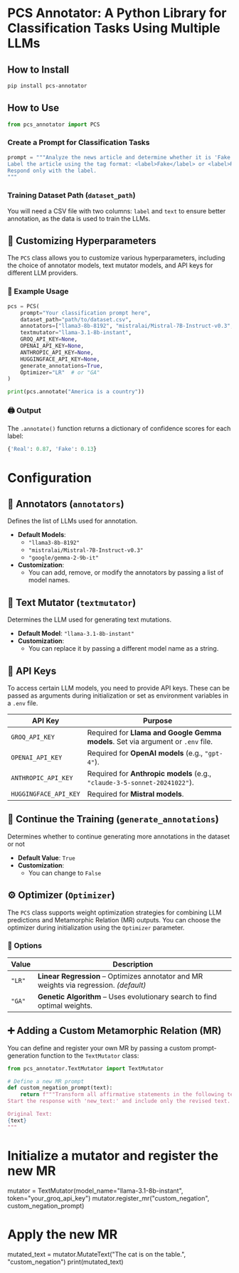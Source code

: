 # PCS Annotator: A Python Library for Classification Tasks Using Multiple LLMs

## How to Install

```bash
pip install pcs-annotator
```

## How to Use

```python
from pcs_annotator import PCS
```

### Create a Prompt for Classification Tasks

```python
prompt = """Analyze the news article and determine whether it is 'Fake' or 'Real.'
Label the article using the tag format: <label>Fake</label> or <label>Real</label>.
Respond only with the label.
"""
```

### Training Dataset Path (`dataset_path`)

You will need a CSV file with two columns: `label` and `text` to ensure better annotation, as the data is used to train the LLMs.




## 🔧 Customizing Hyperparameters

The `PCS` class allows you to customize various hyperparameters, including the choice of annotator models, text mutator models, and API keys for different LLM providers.

### 📌 Example Usage
```python
pcs = PCS(
    prompt="Your classification prompt here",
    dataset_path="path/to/dataset.csv",
    annotators=["llama3-8b-8192", "mistralai/Mistral-7B-Instruct-v0.3", "gemma-2-9b-it"],
    textmutator="llama-3.1-8b-instant",
    GROQ_API_KEY=None,
    OPENAI_API_KEY=None,
    ANTHROPIC_API_KEY=None,
    HUGGINGFACE_API_KEY=None,
    generate_annotations=True,
    Optimizer="LR"  # or "GA"
)

print(pcs.annotate("America is a country"))
```
### 🖨️ Output

The `.annotate()` function returns a dictionary of confidence scores for each label:

```python
{'Real': 0.87, 'Fake': 0.13}
```

# Configuration

## 🔹 Annotators (`annotators`)
Defines the list of LLMs used for annotation.
* **Default Models**:
   * `"llama3-8b-8192"`
   * `"mistralai/Mistral-7B-Instruct-v0.3"`
   * `"google/gemma-2-9b-it"`
* **Customization**:
   * You can add, remove, or modify the annotators by passing a list of model names.

## 🔹 Text Mutator (`textmutator`)
Determines the LLM used for generating text mutations.
* **Default Model**: `"llama-3.1-8b-instant"`
* **Customization**:
   * You can replace it by passing a different model name as a string.

## 🔹 API Keys
To access certain LLM models, you need to provide API keys. These can be passed as arguments during initialization or set as environment variables in a `.env` file.

| API Key | Purpose |
|---------|---------|
| `GROQ_API_KEY` | Required for **Llama and Google Gemma models**. Set via argument or `.env` file. |
| `OPENAI_API_KEY` | Required for **OpenAI models** (e.g., `"gpt-4"`). |
| `ANTHROPIC_API_KEY` | Required for **Anthropic models** (e.g., `"claude-3-5-sonnet-20241022"`). |
| `HUGGINGFACE_API_KEY` | Required for **Mistral models**. |


## 🔹 Continue the Training (`generate_annotations`)
Determines whether to continue generating more annotations in the dataset or not
* **Default Value**: `True`
* **Customization**:
   * You can change to `False`



## ⚙️ Optimizer (`Optimizer`)

The `PCS` class supports weight optimization strategies for combining LLM predictions and Metamorphic Relation (MR) outputs. You can choose the optimizer during initialization using the `Optimizer` parameter.

### 🔧 Options

| Value   | Description                                                                 |
|---------|-----------------------------------------------------------------------------|
| `"LR"`  | **Linear Regression** – Optimizes annotator and MR weights via regression. *(default)* |
| `"GA"`  | **Genetic Algorithm** – Uses evolutionary search to find optimal weights.   |



## ➕ Adding a Custom Metamorphic Relation (MR)

You can define and register your own MR by passing a custom prompt-generation function to the `TextMutator` class:

```python
from pcs_annotator.TextMutator import TextMutator

# Define a new MR prompt
def custom_negation_prompt(text):
    return f"""Transform all affirmative statements in the following text into their negated forms.
Start the response with 'new_text:' and include only the revised text.

Original Text:
{text}
"""
```

# Initialize a mutator and register the new MR
mutator = TextMutator(model_name="llama-3.1-8b-instant", token="your_groq_api_key")
mutator.register_mr("custom_negation", custom_negation_prompt)

# Apply the new MR
mutated_text = mutator.MutateText("The cat is on the table.", "custom_negation")
print(mutated_text)
